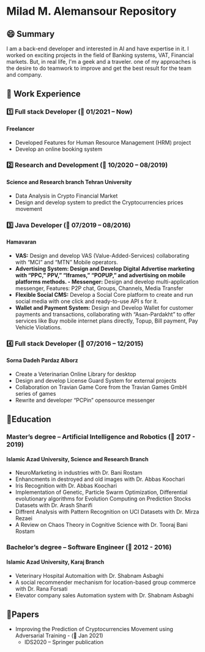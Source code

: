 # Milad M. Alemansour Repository


## 😄 Summary
I am a back-end developer and interested in AI and have expertise in it. I worked on exciting projects in the field of Banking systems, VAT, Financial markets. But, in real life, I'm a geek and a traveler. one of my approaches is the desire to do teamwork to improve and get the best result for the team and company.

## 💼 Work Experience
### 1️⃣ Full stack Developer (📅 01/2021 – Now)
####  Freelancer
- Developed Features for Human Resource Management (HRM) project
- Develop an online booking system
### 2️⃣ Research and Development (📅 10/2020 – 08/2019)
#### Science and Research branch Tehran University
- Data Analysis in Crypto Financial Market
- Design and develop system to predict the Cryptocurrencies prices movement
### 3️⃣ Java Developer (📅 07/2019 – 08/2016)
#### Hamavaran
- **VAS:** Design and develop VAS (Value-Added-Services) collaborating with “MCI” and “MTN” Mobile operators.
- **Advertising System: **Design and Develop Digital Advertise marketing with “PPC,” PPV,” “Iframes,” “POPUP,” and advertising on mobile platforms methods.
-** Messenger:** Design and develop multi-application messenger, Features: P2P chat, Groups, Channels, Media Transfer
- **Flexible Social CMS:** Develop a Social Core platform to create and run social media with one click and ready-to-use API s for it.
- **Wallet and Payment System:** Design and Develop Wallet for customer payments and transactions, collaborating with “Asan-Pardakht” to offer services like Buy mobile internet plans directly, Topup, Bill payment, Pay Vehicle Violations.
### 4️⃣ Full stack Developer (📅 07/2016 – 12/2015)
#### Sorna Dadeh Pardaz Alborz
- Create a Veterinarian Online Library for desktop
- Design and develop License Guard System for external projects
- Collaboration on Travian Game Core from the Travian Games GmbH series of games 
- Rewrite and developer “PCPin” opensource messenger

## 🏫Education
### Master’s degree – Artificial Intelligence and Robotics (📅 2017 - 2019)
#### Islamic Azad University, Science and Research Branch 
- NeuroMarketing in industries with Dr. Bani Rostam
- Enhancments in destroyed and old images with Dr. Abbas Koochari
- Iris Recognition with Dr. Abbas Koochari
- Implementation of Genetic, Particle Swarm Optimization, Differential evolutionary algorithms for Evolution Computing on Prediction Stocks Datasets with Dr. Arash Sharifi
- Diffrent Analysis with Pattern Recognition on UCI Datasets with Dr. Mirza Rezaei
- A Review on Chaos Theory in Cognitive Science with Dr. Tooraj Bani Rostam

### Bachelor’s degree – Software Engineer (📅 2012 - 2016)
#### Islamic Azad University, Karaj Branch
- Veterinary Hospital Automaition with Dr. Shabnam Asbaghi
- A social recommender mechanism for location-based group commerce with Dr. Rana Forsati
- Elevator company sales Automation system with Dr. Shabnam Asbaghi

## 📰Papers
- Improving the Prediction of Cryptocurrencies Movement using Adversarial Training - (📅 Jan 2021)
    - IDS2020 – Springer publication







<!--
**milad-alemansour/milad-alemansour** is a ✨ _special_ ✨ repository because its `README.md` (this file) appears on your GitHub profile.

Here are some ideas to get you started:

- 🔭 I’m currently working on ...
- 🌱 I’m currently learning ...
- 👯 I’m looking to collaborate on ...
- 🤔 I’m looking for help with ...
- 💬 Ask me about ...
- 📫 How to reach me: ...
- 😄 Pronouns: ...
- ⚡ Fun fact: ...
-->
